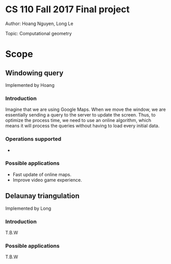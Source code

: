 # CS 110 Fall 2017 Final project

Author: Hoang Nguyen, Long Le

Topic: Computational geometry

# Scope
## Windowing query
Implemented by Hoang

### Introduction
Imagine that we are using Google Maps. When we move the window, we are essentially sending a query to the server to update the screen. Thus, to optimize the process time, we need to use an online algorithm, which means it will process the queries without having to load every initial data.

### Operations supported
* 

### Possible applications
* Fast update of online maps.
* Improve video game experience.

## Delaunay triangulation
Implemented by Long

### Introduction
T.B.W

### Possible applications
T.B.W
